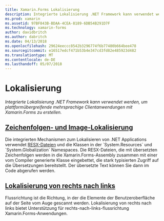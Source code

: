```yaml
---
title: Xamarin.Forms Lokalisierung
description: Integrierte Lokalisierung .NET Framework kann verwendet werden, um plattformübergreifende mehrsprachige Clientanwendungen mit Xamarin.Forms zu erstellen.
ms.prod: xamarin
ms.assetid: 97BF843B-BDAA-4CEA-8189-6DB54B291D7F
ms.technology: xamarin-forms
author: davidbritch
ms.author: dabritch
ms.date: 04/13/2018
ms.openlocfilehash: 29624eeccc8542b3296774f6b77480b664bee478
ms.sourcegitcommit: e16517edcf471b53b4e347cd3fd82e485923d482
ms.translationtype: MT
ms.contentlocale: de-DE
ms.lasthandoff: 05/07/2018
---
```

# <a name="localization"></a>Lokalisierung

_Integrierte Lokalisierung .NET Framework kann verwendet werden, um plattformübergreifende mehrsprachige Clientanwendungen mit Xamarin.Forms zu erstellen._

## <a name="string-and-image-localizationtextmd"></a>[Zeichenfolgen- und Image-Lokalisierung](text.md)

Die integrierten Mechanismen zum Lokalisieren von .NET Applications verwendet [RESX-Dateien](http://msdn.microsoft.com/library/ekyft91f(v=vs.90).aspx) und die Klassen in der `System.Resources` und `System.Globalization` Namespaces. Die RESX-Dateien, die mit übersetzten Zeichenfolgen werden in die Xamarin.Forms-Assembly zusammen mit einer vom Compiler generierte Klasse eingebettet, die stark typisierten Zugriff auf die Übersetzungen bereitstellt. Der übersetzte Text können Sie dann im Code abgerufen werden.

## <a name="right-to-left-localizationright-to-leftmd"></a>[Lokalisierung von rechts nach links](right-to-left.md)

Flussrichtung ist die Richtung, in der die Elemente der Benutzeroberfläche auf der Seite vom Auge gescannt werden. Lokalisierung von rechts nach links bietet Unterstützung für rechts-nach-links-flussrichtung Xamarin.Forms-Anwendungen.
